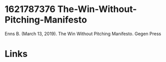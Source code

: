 # 1621787376 The-Win-Without-Pitching-Manifesto

Enns B. (March 13, 2019). The Win Without Pitching Manifesto. Gegen Press




# Links
